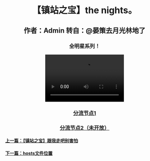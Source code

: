 <html>
<head>
</head>
<body>
      <div style="width:100%;margin:0 auto">
          <p><h1><center>【镇站之宝】the nights。</center></h1></p> 
             <p><h2><center>作者：Admin 转自：@晏策去月光林地了</center></h2></p> 
                <p><h3><center>全明星系列！</center></h3></p> 
                     <center><video src="TN.mp4" controls width="250" height="150"></video></center>
        <p><h3><center><a href="TN.mp4">分流节点1</a></center></h3></p>
        <p><h3><center><a href="404.html">分流节点2（未开放）</a></center></h3></p>
        <p><h4><a href="6.html">上一篇：【镇站之宝】跟我走吧别害怕</a></h4></p>
        <p><h4><a href="8.html">下一篇：hosts文件位置</a></h4></p>
    </div>
 </body>
</html>
